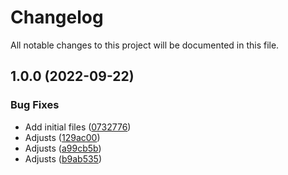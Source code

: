 # Changelog

All notable changes to this project will be documented in this file.

## 1.0.0 (2022-09-22)


### Bug Fixes

* Add initial files ([0732776](https://github.com/ganexcloud/terraform-aws-cloudfront-auth/commit/07327766688fe6c0cb1b5407e2b4a85acc719a81))
* Adjusts ([129ac00](https://github.com/ganexcloud/terraform-aws-cloudfront-auth/commit/129ac006f2dc8b03a8229b5cdd6eee660928d269))
* Adjusts ([a99cb5b](https://github.com/ganexcloud/terraform-aws-cloudfront-auth/commit/a99cb5b8d0d6f9efbf7de0378eeab1c72b967174))
* Adjusts ([b9ab535](https://github.com/ganexcloud/terraform-aws-cloudfront-auth/commit/b9ab535d98ef81f1f22d6aaee1b81b5beaa06749))
